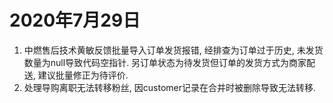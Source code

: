 # 2020年7月29日

1. 中燃售后技术黄敏反馈批量导入订单发货报错, 经排查为订单过于历史, 未发货数量为null导致代码空指针.
   另订单状态为待发货但订单的发货方式为商家配送, 建议批量修正为待评价.
2. 处理导购离职无法转移粉丝, 因customer记录在合并时被删除导致无法转移.

